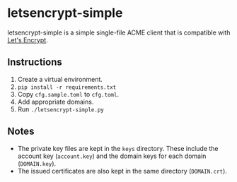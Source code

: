 # letsencrypt-simple

letsencrypt-simple is a simple single-file ACME client that is compatible with [Let's Encrypt][le].

## Instructions

1. Create a virtual environment.
2. `pip install -r requirements.txt`
3. Copy `cfg.sample.toml` to `cfg.toml`.
4. Add appropriate domains.
5. Run `./letsencrypt-simple.py`

## Notes

- The private key files are kept in the `keys` directory. These include the account key (`account.key`) and the domain keys for each domain (`DOMAIN.key`).
- The issued certificates are also kept in the same directory (`DOMAIN.crt`).

[le]: https://letsencrypt.org/
